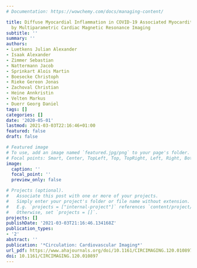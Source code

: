 ```yaml
---
# Documentation: https://wowchemy.com/docs/managing-content/

title: Diffuse Myocardial Inflammation in COVID-19 Associated Myocarditis Detected
  by Multiparametric Cardiac Magnetic Resonance Imaging
subtitle: ''
summary: ''
authors:
- Luetkens Julian Alexander
- Isaak Alexander
- Zimmer Sebastian
- Nattermann Jacob
- Sprinkart Alois Martin
- Boesecke Christoph
- Rieke Gereon Jonas
- Zachoval Christian
- Heine Annkristin
- Velten Markus
- Duerr Georg Daniel
tags: []
categories: []
date: '2020-05-01'
lastmod: 2021-03-03T22:16:46+01:00
featured: false
draft: false

# Featured image
# To use, add an image named `featured.jpg/png` to your page's folder.
# Focal points: Smart, Center, TopLeft, Top, TopRight, Left, Right, BottomLeft, Bottom, BottomRight.
image:
  caption: ''
  focal_point: ''
  preview_only: false

# Projects (optional).
#   Associate this post with one or more of your projects.
#   Simply enter your project's folder or file name without extension.
#   E.g. `projects = ["internal-project"]` references `content/project/deep-learning/index.md`.
#   Otherwise, set `projects = []`.
projects: []
publishDate: '2021-03-03T21:16:46.134168Z'
publication_types:
- '2'
abstract: ''
publication: '*Circulation: Cardiovascular Imaging*'
url_pdf: https://www.ahajournals.org/doi/10.1161/CIRCIMAGING.120.010897
doi: 10.1161/CIRCIMAGING.120.010897
---
```

